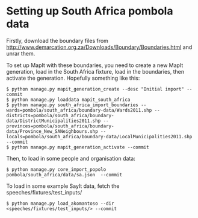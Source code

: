 # Setting up South Africa pombola data

Firstly, download the boundary files from
http://www.demarcation.org.za/Downloads/Boundary/Boundaries.html and unrar
them.

To set up MapIt with these boundaries, you need to create a new MapIt
generation, load in the South Africa fixture, load in the boundaries, then
activate the generation. Hopefully something like this:

    $ python manage.py mapit_generation_create --desc "Initial import" --commit
    $ python manage.py loaddata mapit_south_africa
    $ python manage.py south_africa_import_boundaries --wards=pombola/south_africa/boundary-data/Wards2011.shp --districts=pombola/south_africa/boundary-data/DistrictMunicipalities2011.shp --provinces=pombola/south_africa/boundary-data/Province_New_SANeighbours.shp --locals=pombola/south_africa/boundary-data/LocalMunicipalities2011.shp --commit
    $ python manage.py mapit_generation_activate --commit

Then, to load in some people and organisation data:

    $ python manage.py core_import_popolo pombola/south_africa/data/sa.json  --commit

To load in some example SayIt data, fetch the speeches/fixtures/test_inputs/

    $ python manage.py load_akomantoso --dir <speeches/fixtures/test_inputs/> --commit

